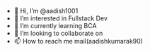 - 👋 Hi, I’m @aadish1001
- 👀 I’m interested in Fullstack Dev
- 🌱 I’m currently learning BCA
- 💞️ I’m looking to collaborate on 
- 📫 How to reach me mail(aadishkumarak90)

<!---
aadishasap/aadishasap is a ✨ special ✨ repository because its `README.md` (this file) appears on your GitHub profile.
You can click the Preview link to take a look at your changes.
--->

